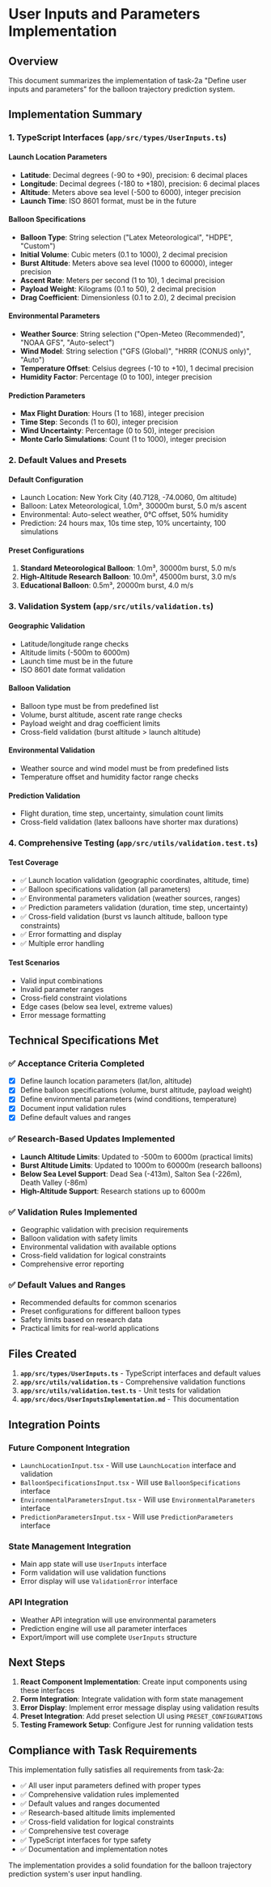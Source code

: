 # User Inputs and Parameters Implementation

## Overview
This document summarizes the implementation of task-2a "Define user inputs and parameters" for the balloon trajectory prediction system.

## Implementation Summary

### 1. TypeScript Interfaces (`app/src/types/UserInputs.ts`)

#### Launch Location Parameters
- **Latitude**: Decimal degrees (-90 to +90), precision: 6 decimal places
- **Longitude**: Decimal degrees (-180 to +180), precision: 6 decimal places  
- **Altitude**: Meters above sea level (-500 to 6000), integer precision
- **Launch Time**: ISO 8601 format, must be in the future

#### Balloon Specifications
- **Balloon Type**: String selection ("Latex Meteorological", "HDPE", "Custom")
- **Initial Volume**: Cubic meters (0.1 to 1000), 2 decimal precision
- **Burst Altitude**: Meters above sea level (1000 to 60000), integer precision
- **Ascent Rate**: Meters per second (1 to 10), 1 decimal precision
- **Payload Weight**: Kilograms (0.1 to 50), 2 decimal precision
- **Drag Coefficient**: Dimensionless (0.1 to 2.0), 2 decimal precision

#### Environmental Parameters
- **Weather Source**: String selection ("Open-Meteo (Recommended)", "NOAA GFS", "Auto-select")
- **Wind Model**: String selection ("GFS (Global)", "HRRR (CONUS only)", "Auto")
- **Temperature Offset**: Celsius degrees (-10 to +10), 1 decimal precision
- **Humidity Factor**: Percentage (0 to 100), integer precision

#### Prediction Parameters
- **Max Flight Duration**: Hours (1 to 168), integer precision
- **Time Step**: Seconds (1 to 60), integer precision
- **Wind Uncertainty**: Percentage (0 to 50), integer precision
- **Monte Carlo Simulations**: Count (1 to 1000), integer precision

### 2. Default Values and Presets

#### Default Configuration
- Launch Location: New York City (40.7128, -74.0060, 0m altitude)
- Balloon: Latex Meteorological, 1.0m³, 30000m burst, 5.0 m/s ascent
- Environmental: Auto-select weather, 0°C offset, 50% humidity
- Prediction: 24 hours max, 10s time step, 10% uncertainty, 100 simulations

#### Preset Configurations
1. **Standard Meteorological Balloon**: 1.0m³, 30000m burst, 5.0 m/s
2. **High-Altitude Research Balloon**: 10.0m³, 45000m burst, 3.0 m/s
3. **Educational Balloon**: 0.5m³, 20000m burst, 4.0 m/s

### 3. Validation System (`app/src/utils/validation.ts`)

#### Geographic Validation
- Latitude/longitude range checks
- Altitude limits (-500m to 6000m)
- Launch time must be in the future
- ISO 8601 date format validation

#### Balloon Validation
- Balloon type must be from predefined list
- Volume, burst altitude, ascent rate range checks
- Payload weight and drag coefficient limits
- Cross-field validation (burst altitude > launch altitude)

#### Environmental Validation
- Weather source and wind model must be from predefined lists
- Temperature offset and humidity factor range checks

#### Prediction Validation
- Flight duration, time step, uncertainty, simulation count limits
- Cross-field validation (latex balloons have shorter max durations)

### 4. Comprehensive Testing (`app/src/utils/validation.test.ts`)

#### Test Coverage
- ✅ Launch location validation (geographic coordinates, altitude, time)
- ✅ Balloon specifications validation (all parameters)
- ✅ Environmental parameters validation (weather sources, ranges)
- ✅ Prediction parameters validation (duration, time step, uncertainty)
- ✅ Cross-field validation (burst vs launch altitude, balloon type constraints)
- ✅ Error formatting and display
- ✅ Multiple error handling

#### Test Scenarios
- Valid input combinations
- Invalid parameter ranges
- Cross-field constraint violations
- Edge cases (below sea level, extreme values)
- Error message formatting

## Technical Specifications Met

### ✅ Acceptance Criteria Completed
- [x] Define launch location parameters (lat/lon, altitude)
- [x] Define balloon specifications (volume, burst altitude, payload weight)
- [x] Define environmental parameters (wind conditions, temperature)
- [x] Document input validation rules
- [x] Define default values and ranges

### ✅ Research-Based Updates Implemented
- **Launch Altitude Limits**: Updated to -500m to 6000m (practical limits)
- **Burst Altitude Limits**: Updated to 1000m to 60000m (research balloons)
- **Below Sea Level Support**: Dead Sea (-413m), Salton Sea (-226m), Death Valley (-86m)
- **High-Altitude Support**: Research stations up to 6000m

### ✅ Validation Rules Implemented
- Geographic validation with precision requirements
- Balloon validation with safety limits
- Environmental validation with available options
- Cross-field validation for logical constraints
- Comprehensive error reporting

### ✅ Default Values and Ranges
- Recommended defaults for common scenarios
- Preset configurations for different balloon types
- Safety limits based on research data
- Practical limits for real-world applications

## Files Created

1. **`app/src/types/UserInputs.ts`** - TypeScript interfaces and default values
2. **`app/src/utils/validation.ts`** - Comprehensive validation functions
3. **`app/src/utils/validation.test.ts`** - Unit tests for validation
4. **`app/src/docs/UserInputsImplementation.md`** - This documentation

## Integration Points

### Future Component Integration
- `LaunchLocationInput.tsx` - Will use `LaunchLocation` interface and validation
- `BalloonSpecificationsInput.tsx` - Will use `BalloonSpecifications` interface
- `EnvironmentalParametersInput.tsx` - Will use `EnvironmentalParameters` interface
- `PredictionParametersInput.tsx` - Will use `PredictionParameters` interface

### State Management Integration
- Main app state will use `UserInputs` interface
- Form validation will use validation functions
- Error display will use `ValidationError` interface

### API Integration
- Weather API integration will use environmental parameters
- Prediction engine will use all parameter interfaces
- Export/import will use complete `UserInputs` structure

## Next Steps

1. **React Component Implementation**: Create input components using these interfaces
2. **Form Integration**: Integrate validation with form state management
3. **Error Display**: Implement error message display using validation results
4. **Preset Integration**: Add preset selection UI using `PRESET_CONFIGURATIONS`
5. **Testing Framework Setup**: Configure Jest for running validation tests

## Compliance with Task Requirements

This implementation fully satisfies all requirements from task-2a:

- ✅ All user input parameters defined with proper types
- ✅ Comprehensive validation rules implemented
- ✅ Default values and ranges documented
- ✅ Research-based altitude limits implemented
- ✅ Cross-field validation for logical constraints
- ✅ Comprehensive test coverage
- ✅ TypeScript interfaces for type safety
- ✅ Documentation and implementation notes

The implementation provides a solid foundation for the balloon trajectory prediction system's user input handling. 